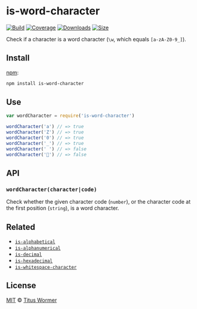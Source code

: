 # is-word-character

[![Build][build-badge]][build]
[![Coverage][coverage-badge]][coverage]
[![Downloads][downloads-badge]][downloads]
[![Size][size-badge]][size]

Check if a character is a word character (`\w`, which equals `[a-zA-Z0-9_]`).

## Install

[npm][]:

```sh
npm install is-word-character
```

## Use

```js
var wordCharacter = require('is-word-character')

wordCharacter('a') // => true
wordCharacter('Z') // => true
wordCharacter('0') // => true
wordCharacter('_') // => true
wordCharacter(' ') // => false
wordCharacter('💩') // => false
```

## API

### `wordCharacter(character|code)`

Check whether the given character code (`number`), or the character code at the
first position (`string`), is a word character.

## Related

*   [`is-alphabetical`](https://github.com/wooorm/is-alphabetical)
*   [`is-alphanumerical`](https://github.com/wooorm/is-alphanumerical)
*   [`is-decimal`](https://github.com/wooorm/is-decimal)
*   [`is-hexadecimal`](https://github.com/wooorm/is-hexadecimal)
*   [`is-whitespace-character`](https://github.com/wooorm/is-whitespace-character)

## License

[MIT][license] © [Titus Wormer][author]

<!-- Definitions -->

[build-badge]: https://img.shields.io/travis/wooorm/is-word-character.svg

[build]: https://travis-ci.org/wooorm/is-word-character

[coverage-badge]: https://img.shields.io/codecov/c/github/wooorm/is-word-character.svg

[coverage]: https://codecov.io/github/wooorm/is-word-character

[downloads-badge]: https://img.shields.io/npm/dm/is-word-character.svg

[downloads]: https://www.npmjs.com/package/is-word-character

[size-badge]: https://img.shields.io/bundlephobia/minzip/is-word-character.svg

[size]: https://bundlephobia.com/result?p=is-word-character

[npm]: https://docs.npmjs.com/cli/install

[license]: license

[author]: https://wooorm.com
